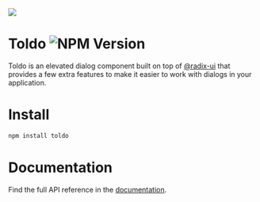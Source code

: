 <img src="https://toldo.vercel.app/readme.png">

# Toldo ![NPM Version](https://img.shields.io/npm/v/toldo)

Toldo is an elevated dialog component built on top of [@radix-ui](https://www.radix-ui.com/primitives/docs/components/dialog) that provides a few extra features to make it easier to work with dialogs in your application.

# Install

```bash
npm install toldo
```

# Documentation

Find the full API reference in the [documentation](https://toldo.vercel.app/).